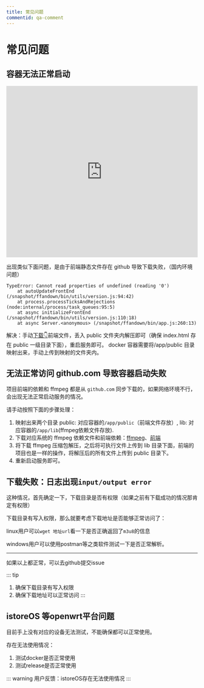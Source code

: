 ```yaml
---
title: 常见问题
commentid: qa-comment
---
```


# 常见问题

## 容器无法正常启动

<iframe src="https://app.warp.dev/block/embed/fQgjUg1S7pP6KGTaqXZmOo"  title="embedded warp block" style="width: 100%;  height: 450px;border:0; overflow:hidden;" allow="clipboard-read; clipboard-write"></iframe>

出现类似下面问题，是由于前端静态文件存在 github 导致下载失败，（国内环境问题）
```shell
TypeError: Cannot read properties of undefined (reading '0')
    at autoUpdateFrontEnd (/snapshot/ffandown/bin/utils/version.js:94:42)
    at process.processTicksAndRejections (node:internal/process/task_queues:95:5)
    at async initializeFrontEnd (/snapshot/ffandown/bin/utils/version.js:110:18)
    at async Server.<anonymous> (/snapshot/ffandown/bin/app.js:260:13)
```

解决：手动[下载👇](https://github.com/helson-lin/ffandown-front)前端文件，丢入 public 文件夹内解压即可（确保 index.html 存在 public 一级目录下面），重启服务即可。
docker 容器需要将/app/public 目录映射出来，手动上传到映射的文件夹内。


##  无法正常访问 github.com 导致容器启动失败
  
项目前端的依赖和 ffmpeg 都是从 `github.com` 同步下载的，如果网络环境不行，会出现无法正常启动服务的情况。

请手动按照下面的步骤处理：

  1. 映射出来两个目录 public: 对应容器的`/app/public`（前端文件存放）, lib: 对应容器的`/app/lib`(ffmpeg依赖文件存放).
  2. 下载对应系统的 ffmpeg 依赖文件和前端依赖：[ffmpeg](https://github.com/ffbinaries/ffbinaries-prebuilt/releases)、[前端](https://github.com/helson-lin/ffandown-front)
  3. 将下载 ffmpeg 压缩包解压，之后将可执行文件上传到 lib 目录下面，前端的项目也是一样的操作，将解压后的所有文件上传到 public 目录下。
  4. 重新启动服务即可。


## 下载失败：日志出现`input/output error`

这种情况，首先确定一下，下载目录是否有权限（如果之前有下载成功的情况那肯定有权限）

下载目录有写入权限，那么就要考虑下载地址是否能够正常访问了：

linux用户可以`wget 地址url`看一下是否正确返回了`m3u8`的信息

windows用户可以使用postman等之类软件测试一下是否正常解析。

---
如果以上都正常，可以去github提交issue

::: tip
1. 确保下载目录有写入权限
2. 确保下载地址可以正常访问
:::

## istoreOS 等openwrt平台问题

目前手上没有对应的设备无法测试，不能确保都可以正常使用。

存在无法使用情况：

1. 测试docker是否正常使用
2. 测试release是否正常使用

::: warning
用户反馈：istoreOS存在无法使用情况
:::